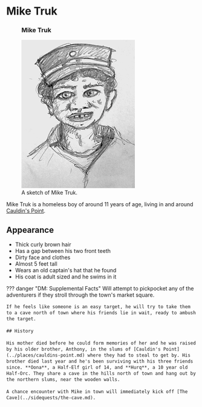 # Mike Truk

<figure class="infobox right">
  <h3>Mike Truk</h3>
  <a href="/assets/images/mike-truk-full.png">
    <img src="/assets/images/mike-truk-tiny.png" />
  </a>
  <figcaption>
    A sketch of Mike Truk.
  </figcaption>
</figure>

Mike Truk is a homeless boy of around 11 years of age, living in and around [Cauldin's Point](../places/cauldins-point.md).

## Appearance

* Thick curly brown hair
* Has a gap between his two front teeth
* Dirty face and clothes
* Almost 5 feet tall
* Wears an old captain's hat that he found
* His coat is adult sized and he swims in it

??? danger "DM: Supplemental Facts"
    Will attempt to pickpocket any of the adventurers if they stroll through the town's market square.

    If he feels like someone is an easy target, he will try to take them to a cave north of town where his friends lie in wait, ready to ambush the target.

    ## History

    His mother died before he could form memories of her and he was raised by his older brother, Anthony, in the slums of [Cauldin's Point](../places/cauldins-point.md) where they had to steal to get by. His brother died last year and he's been surviving with his three friends since. **Oona**, a Half-Elf girl of 14, and **Hurq**, a 10 year old Half-Orc. They share a cave in the hills north of town and hang out by the northern slums, near the wooden walls.

    A chance encounter with Mike in town will immediately kick off [The Cave](../sidequests/the-cave.md).
